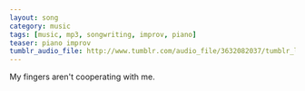 ```yaml
---
layout: song
category: music
tags: [music, mp3, songwriting, improv, piano]
teaser: piano improv
tumblr_audio_file: http://www.tumblr.com/audio_file/3632082037/tumblr_lhihqzbla81qzo4ep
---
```


My fingers aren't cooperating with me.
